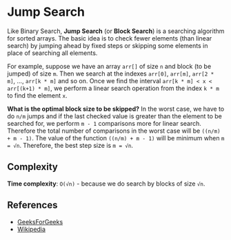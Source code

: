 # Jump Search

Like Binary Search, **Jump Search** (or **Block Search**) is a searching algorithm
for sorted arrays. The basic idea is to check fewer elements (than linear search)
by jumping ahead by fixed steps or skipping some elements in place of searching all
elements.

For example, suppose we have an array `arr[]` of size `n` and block (to be jumped)
of size `m`. Then we search at the indexes `arr[0]`, `arr[m]`, `arr[2 * m]`, ..., `arr[k * m]` and
so on. Once we find the interval `arr[k * m] < x < arr[(k+1) * m]`, we perform a
linear search operation from the index `k * m` to find the element `x`.

**What is the optimal block size to be skipped?**
In the worst case, we have to do `n/m` jumps and if the last checked value is
greater than the element to be searched for, we perform `m - 1` comparisons more
for linear search. Therefore the total number of comparisons in the worst case
will be `((n/m) + m - 1)`. The value of the function `((n/m) + m - 1)` will be
minimum when `m = √n`. Therefore, the best step size is `m = √n`.

## Complexity

**Time complexity**: `O(√n)` - because we do search by blocks of size `√n`.

## References

-   [GeeksForGeeks](https://www.geeksforgeeks.org/jump-search/)
-   [Wikipedia](https://en.wikipedia.org/wiki/Jump_search)
